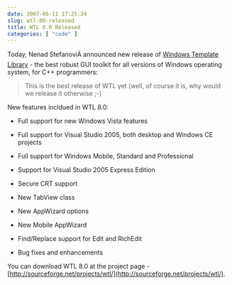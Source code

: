 ```yaml
---
date: 2007-06-11 17:25:24
slug: wtl-80-released
title: WTL 8.0 Released
categories: [ "code" ]
---
```


Today, Nenad StefanoviÄ announced new release of [Windows Template Library](http://en.wikipedia.org/wiki/Windows_Template_Library) - the best robust GUI toolkit for all versions of Windows operating system, for C++ programmers:



> This is the best release of WTL yet (well, of course it is, why would we release it otherwise ;-)





New features incldued in WTL 8.0:




  * Full support for new Windows Vista features


  * Full support for Visual Studio 2005, both desktop and Windows CE projects


  * Full support for Windows Mobile, Standard and Professional


  * Support for Visual Studio 2005 Express Edition


  * Secure CRT support


  * New TabView class


  * New AppWizard options


  * New Mobile AppWizard


  * Find/Replace support for Edit and RichEdit


  * Bug fixes and enhancements







You can download WTL 8.0 at the project page - [http://sourceforge.net/projects/wtl/](http://sourceforge.net/projects/wtl/).
